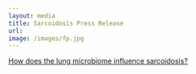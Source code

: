 ```yaml
---
layout: media
title: Sarcoidosis Press Release
url: 
image: /images/fp.jpg 
---
```



[How does the lung microbiome influence sarcoidosis?](https://today.uic.edu/how-does-the-lung-microbiome-influence-sarcoidosis)
